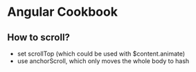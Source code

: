# Angular Cookbook

## How to scroll?
- set scrollTop (which could be used with $content.animate)
- use anchorScroll, which only moves the whole body to hash

